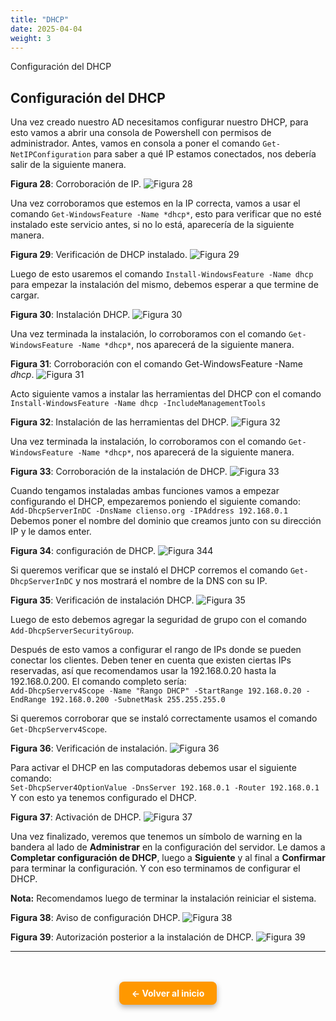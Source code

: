 ```yaml
---
title: "DHCP"
date: 2025-04-04
weight: 3
---
```


Configuración del DHCP

<!--more-->

## Configuración del DHCP

Una vez creado nuestro AD necesitamos configurar nuestro DHCP, para esto vamos a abrir una consola de Powershell con permisos de administrador. Antes, vamos en consola a poner el comando `Get-NetIPConfiguration` para saber a qué IP estamos conectados, nos debería salir de la siguiente manera.

**Figura 28**: Corroboración de IP.
![Figura 28](../images/28.png)

Una vez corroboramos que estemos en la IP correcta, vamos a usar el comando `Get-WindowsFeature -Name *dhcp*`, esto para verificar que no esté instalado este servicio antes, si no lo está, aparecería de la siguiente manera.

**Figura 29**: Verificación de DHCP instalado.
![Figura 29](../images/29.png)

Luego de esto usaremos el comando `Install-WindowsFeature -Name dhcp` para empezar la instalación del mismo, debemos esperar a que termine de cargar.

**Figura 30**: Instalación DHCP.
![Figura 30](../images/30.png)

Una vez terminada la instalación, lo corroboramos con el comando `Get-WindowsFeature -Name *dhcp*`, nos aparecerá de la siguiente manera.

**Figura 31**: Corroboración con el comando Get-WindowsFeature -Name _dhcp_.
![Figura 31](../images/31.png)

Acto siguiente vamos a instalar las herramientas del DHCP con el comando `Install-WindowsFeature -Name dhcp -IncludeManagementTools`

**Figura 32**: Instalación de las herramientas del DHCP.
![Figura 32](../images/32.png)

Una vez terminada la instalación, lo corroboramos con el comando `Get-WindowsFeature -Name *dhcp*`, nos aparecerá de la siguiente manera.

**Figura 33**: Corroboración de la instalación de DHCP.
![Figura 33](../images/33.png)

Cuando tengamos instaladas ambas funciones vamos a empezar configurando el DHCP, empezaremos poniendo el siguiente comando:  
`Add-DhcpServerInDC -DnsName clienso.org -IPAddress 192.168.0.1`  
Debemos poner el nombre del dominio que creamos junto con su dirección IP y le damos enter.

**Figura 34**: configuración de DHCP.
![Figura 344](../images/34.png)

Si queremos verificar que se instaló el DHCP corremos el comando `Get-DhcpServerInDC` y nos mostrará el nombre de la DNS con su IP.

**Figura 35**: Verificación de instalación DHCP.
![Figura 35](../images/35.png)

Luego de esto debemos agregar la seguridad de grupo con el comando `Add-DhcpServerSecurityGroup`.

Después de esto vamos a configurar el rango de IPs donde se pueden conectar los clientes. Deben tener en cuenta que existen ciertas IPs reservadas, así que recomendamos usar la 192.168.0.20 hasta la 192.168.0.200. El comando completo sería:  
`Add-DhcpServerv4Scope -Name "Rango DHCP" -StartRange 192.168.0.20 -EndRange 192.168.0.200 -SubnetMask 255.255.255.0`

Si queremos corroborar que se instaló correctamente usamos el comando `Get-DhcpServerv4Scope`.

**Figura 36**: Verificación de instalación.
![Figura 36](../images/36.png)

Para activar el DHCP en las computadoras debemos usar el siguiente comando:  
`Set-DhcpServer4OptionValue -DnsServer 192.168.0.1 -Router 192.168.0.1`  
Y con esto ya tenemos configurado el DHCP.

**Figura 37**: Activación de DHCP.
![Figura 37](../images/37.png)

Una vez finalizado, veremos que tenemos un símbolo de warning en la bandera al lado de **Administrar** en la configuración del servidor. Le damos a **Completar configuración de DHCP**, luego a **Siguiente** y al final a **Confirmar** para terminar la configuración. Y con eso terminamos de configurar el DHCP.

**Nota:** Recomendamos luego de terminar la instalación reiniciar el sistema.

**Figura 38**: Aviso de configuración DHCP.
![Figura 38](../images/38.png)

**Figura 39**: Autorización posterior a la instalación de DHCP.
![Figura 39](../images/39.png)

---

<div style="text-align: center; margin-top: 3rem;">
  <a href="https://katherine506.github.io/clienSO/" style="
    display: inline-block;
    background-color: #ff9800;
    color: white;
    padding: 10px 20px;
    border-radius: 8px;
    text-decoration: none;
    font-weight: bold;
    box-shadow: 0 4px 10px rgba(0, 0, 0, 0.3);
    transition: background-color 0.2s ease;">
    ← Volver al inicio
  </a>
</div>
